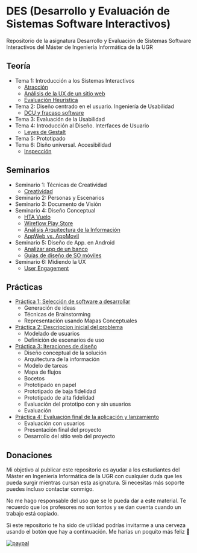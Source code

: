 # DES (Desarrollo y Evaluación de Sistemas Software Interactivos)

Repositorio de la asignatura Desarrollo y Evaluación de Sistemas Software Interactivos del Máster de Ingeniería Informática de la UGR

## Teoría

* Tema 1: Introducción a los Sistemas Interactivos
  * [Atracción](https://github.com/fblupi/master_informatica-DES/blob/master/Teor%C3%ADa/atraccion.md)
  * [Análisis de la UX de un sitio web](https://github.com/fblupi/master_informatica-DES/blob/master/Teor%C3%ADa/analisis_ux.md)
  * [Evaluación Heurística](https://github.com/fblupi/master_informatica-DES/blob/master/Teor%C3%ADa/evaluacion_heuristica.md)
* Tema 2: Diseño centrado en el usuario. Ingeniería de Usabilidad
  * [DCU y fracaso software](https://github.com/fblupi/master_informatica-DES/blob/master/Teor%C3%ADa/dcu_fracaso_software.md)
* Tema 3: Evaluación de la Usabilidad
* Tema 4: Introducción al Diseño. Interfaces de Usuario
  * [Leyes de Gestalt](https://github.com/fblupi/master_informatica-DES/blob/master/Teor%C3%ADa/gestalt.md)
* Tema 5: Prototipado
* Tema 6: Disño universal. Accesibilidad
  * [Inspección](https://github.com/fblupi/master_informatica-DES/blob/master/Teor%C3%ADa/inspeccion.md)

## Seminarios 

* Seminario 1: Técnicas de Creatividad
  * [Creatividad](https://github.com/fblupi/master_informatica-DES/blob/master/Teor%C3%ADa/creatividad.md)
* Seminario 2: Personas y Escenarios
* Seminario 3: Documento de Visión
* Seminario 4: Diseño Conceptual
  * [HTA Vuelo](https://github.com/fblupi/master_informatica-DES/blob/master/Teor%C3%ADa/hta_vuelo.md)
  * [Wireflow Play Store](https://github.com/fblupi/master_informatica-DES/blob/master/Teor%C3%ADa/wireflow_play_store.md)
  * [Análisis Arquitectura de la Información](https://github.com/fblupi/master_informatica-DES/blob/master/Teor%C3%ADa/analisis_ai.md)
  * [AppWeb vs. AppMovil](https://github.com/fblupi/master_informatica-DES/blob/master/Teor%C3%ADa/appweb_vs_appmovil.md)
* Seminario 5: Diseño de App. en Android
  * [Analizar app de un banco](https://github.com/fblupi/master_informatica-DES/blob/master/Teor%C3%ADa/app_banco.md)
  * [Guías de diseño de SO móviles](https://github.com/fblupi/master_informatica-DES/blob/master/Teor%C3%ADa/guias_diseno_so_moviles.md)
* Seminario 6: Midiendo la UX
  * [User Engagement](https://github.com/fblupi/master_informatica-DES/blob/master/Teor%C3%ADa/engagement.md)

## Prácticas

* [Práctica 1: Selección de software a desarrollar](https://github.com/fblupi/master_informatica-DES/tree/master/P1)
  * Generación de ideas
  * Técnicas de Brainstorming
  * Representación usando Mapas Conceptuales
* [Práctica 2: Descripcion inicial del problema](https://github.com/fblupi/master_informatica-DES/tree/master/P2)
  * Modelado de usuarios
  * Definición de escenarios de uso
* [Práctica 3: Iteraciones de diseño](https://github.com/fblupi/master_informatica-DES/tree/master/P3)
  * Diseño conceptual de la solución
  * Arquitectura de la información
  * Modelo de tareas
  * Mapa de flujos
  * Bocetos
  * Prototipado en papel
  * Prototipado de baja fidelidad
  * Prototipado de alta fidelidad
  * Evaluación del prototipo con y sin usuarios
  * Evaluación
* [Práctica 4: Evaluación final de la aplicación y lanzamiento](https://github.com/fblupi/master_informatica-DES/tree/master/P4)
  * Evaluación con usuarios
  * Presentación final del proyecto
  * Desarrollo del sitio web del proyecto

## Donaciones

Mi objetivo al publicar este repositorio es ayudar a los estudiantes del Máster en Ingeniería Informática de la UGR con cualquier duda que les pueda surgir mientras cursan esta asignatura. Si necesitas más soporte puedes incluso contactar conmigo.

No me hago responsable del uso que se le pueda dar a este material. Te recuerdo que los profesores no son tontos y se dan cuenta cuando un trabajo está copiado.

Si este repositorio te ha sido de utilidad podrías invitarme a una cerveza usando el botón que hay a continuación. Me harías un poquito más feliz 🙂

[![paypal](https://www.paypalobjects.com/en_US/ES/i/btn/btn_donateCC_LG.gif)](https://www.paypal.com/cgi-bin/webscr?cmd=_s-xclick&hosted_button_id=G9VHQ4RYZJTJ4)
